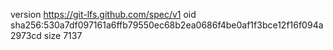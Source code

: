 version https://git-lfs.github.com/spec/v1
oid sha256:530a7df097161a6ffb79550ec68b2ea0686f4be0af1f3bce12f16f094a2973cd
size 7137

